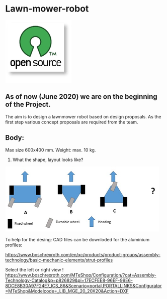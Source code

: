 # Lawn-mower-robot
![alt text](https://github.com/steger123/Lawn-mower-robot/blob/master/pics/openLogo.png)

## As of now (June 2020) we are on the beginning of the Project.

The aim is to design a lawnmower robot based on design proposals.
As the first step various concept proposals are required from the team.

## Body:
Max size 600x400 mm. Weight: max. 10 kg.
1. What the shape, layout looks like?

![alt text](https://github.com/steger123/Lawn-mower-robot/blob/master/pics/concept_body.jpg)

To help for the desing:
CAD files can be downloded for the aluminium profiles:

https://www.boschrexroth.com/en/xc/products/product-groups/assembly-technology/basic-mechanic-elements/strut-profiles

Select the left or right view !
https://www.boschrexroth.com/MTeShop/Configuration/?cat=Assembly-Technology-Catalog&p=p826829&pi=17ECFEE8-96EF-99E6-8DCE8B30A97F24E7_ICS_86&Scenario=portal,PORTALLINKS&Configurator=MTeShop&Modelcode=_LIB_MGE_20_20X20&Action=DXF

